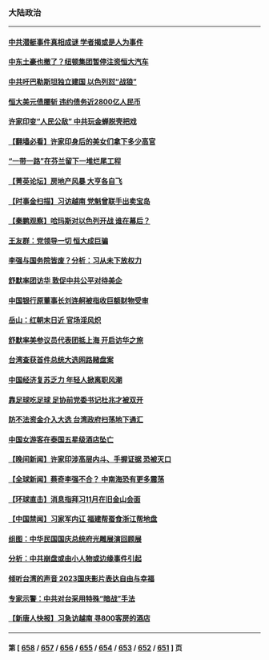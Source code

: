 ### 大陆政治
---
#### [中共潜艇事件真相成谜 学者揭或是人为事件](../../pages/ncid277/n14090390.md) 
#### [中东土豪也撤了？纽顿集团暂停注资恒大汽车](../../pages/ncid277/n14090892.md) 
#### [中共吁巴勒斯坦独立建国 以色列怼“战狼”](../../pages/ncid277/n14090825.md) 
#### [恒大美元债腰斩 违约债务近2800亿人民币](../../pages/ncid277/n14090762.md) 
#### [许家印变“人民公敌” 中共玩金蝉脱壳把戏](../../pages/ncid277/n14090696.md) 
#### [【翻墙必看】许家印身后的美女们拿下多少高官](../../pages/ncid277/n14090628.md) 
#### [“一带一路”在芬兰留下一堆烂尾工程](../../pages/ncid277/n14090477.md) 
#### [【菁英论坛】房地产风暴 大亨各自飞](../../pages/ncid277/n14090484.md) 
#### [【时事金扫描】习访越南 党魁曾联手出卖宝岛](../../pages/ncid277/n14090357.md) 
#### [【秦鹏观察】哈玛斯对以色列开战 谁在幕后？](../../pages/ncid277/n14090487.md) 
#### [王友群：党领导一切 恒大成巨骗](../../pages/ncid277/n14090443.md) 
#### [李强与国务院皆废？分析：习从未下放权力](../../pages/ncid277/n14090441.md) 
#### [舒默率团访华 敦促中共公平对待美企](../../pages/ncid277/n14090375.md) 
#### [中国银行原董事长刘连舸被指收巨额财物受审](../../pages/ncid277/n14090279.md) 
#### [岳山：红朝末日近 官场淫风炽](../../pages/ncid277/n14090137.md) 
#### [舒默率美参议员代表团抵上海 开启访华之旅](../../pages/ncid277/n14090269.md) 
#### [台湾查获首件总统大选网路赌盘案](../../pages/ncid277/n14090276.md) 
#### [中国经济复苏乏力 年轻人掀离职风潮](../../pages/ncid277/n14090270.md) 
#### [靠足球吃足球 足协前党委书记杜兆才被双开](../../pages/ncid277/n14090232.md) 
#### [防不法资金介入大选 台湾政府扫荡地下通汇](../../pages/ncid277/n14090207.md) 
#### [中国女游客在泰国五星级酒店坠亡](../../pages/ncid277/n14090188.md) 
#### [【晚间新闻】许家印涉高层内斗、手握证据 恐被灭口](../../pages/ncid277/n14090174.md) 
#### [【全球新闻】蔡奇李强不合？ 中南海恐有更多震荡](../../pages/ncid277/n14090175.md) 
#### [【环球直击】消息指拜习11月在旧金山会面](../../pages/ncid277/n14089369.md) 
#### [【中国禁闻】习家军内讧 福建帮蚕食浙江帮地盘](../../pages/ncid277/n14088900.md) 
#### [组图：中华民国国庆总统府光雕展演回顾展](../../pages/ncid277/n14090127.md) 
#### [分析：中共崩盘或由小人物或边缘事件引起](../../pages/ncid277/n14090090.md) 
#### [倾听台湾的声音 2023国庆影片表达自由与幸福](../../pages/ncid277/n14090071.md) 
#### [专家示警：中共对台采用特殊“暗战”手法](../../pages/ncid277/n14090014.md) 
#### [【新唐人快报】习急访越南 寻800客房的酒店](../../pages/ncid277/n14089952.md) 

---
#### 第 [ [658](./658.md) / [657](./657.md) / [656](./656.md) / [655](./655.md) / [654](./654.md) / [653](./653.md) / [652](./652.md) / [651](./651.md) ] 页
